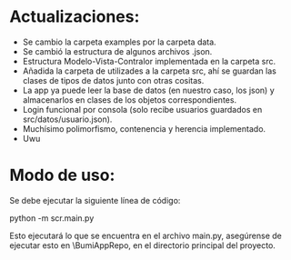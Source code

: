 # Actualizaciones:
- Se cambio la carpeta examples por la carpeta data.
- Se cambió la estructura de algunos archivos .json.
- Estructura Modelo-Vista-Contralor implementada en la carpeta src.
- Añadida la carpeta de utilizades a la carpeta src, ahí se guardan las clases de tipos de datos junto con otras cositas.
- La app ya puede leer la base de datos (en nuestro caso, los json) y almacenarlos en clases de los objetos correspondientes.
- Login funcional por consola (solo recibe usuarios guardados en src/datos/usuario.json).
- Muchísimo polimorfismo, contenencia y herencia implementado.
- Uwu

# Modo de uso:

Se debe ejecutar la siguiente línea de código:

python -m scr.main.py

Esto ejecutará lo que se encuentra en el archivo main.py, asegúrense de ejecutar esto en \BumiAppRepo, en el directorio principal del proyecto.